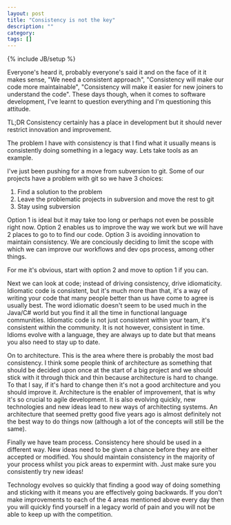 ```yaml
---
layout: post
title: "Consistency is not the key"
description: ""
category:
tags: []
---
```

{% include JB/setup %}

Everyone's heard it, probably everyone's said it and on the face of it it makes sense, "We need a consistent approach", "Consistency will make our code more maintainable", "Consistency will make it easier for new joiners to understand the code".  These days though, when it comes to software development, I've learnt to question everything and I'm questioning this attitude.

TL;DR Consistency certainly has a place in development but it should never restrict innovation and improvement.

The problem I have with consistency is that I find what it usually means is consistently doing something in a legacy way.  Lets take tools as an example.

I've just been pushing for a move from subversion to git.  Some of our projects have a problem with git so we have 3 choices:

1. Find a solution to the problem
2. Leave the problematic projects in subversion and move the rest to git
3. Stay using subversion

Option 1 is ideal but it may take too long or perhaps not even be possible right now.
Option 2 enables us to improve the way we work but we will have 2 places to go to to find our code.
Option 3 is avoiding innovation to maintain consistency.  We are conciously deciding to limit the scope with which we can improve our workflows and dev ops process, among other things.

For me it's obvious, start with option 2 and move to option 1 if you can.

Next we can look at code; instead of driving consistency, drive idiomaticity.  Idiomatic code is consistent, but it's much more than that, it's a way of writing your code that many people better than us have come to agree is usually best.  The word idiomatic doesn't seem to be used much in the Java/C# world but you find it all the time in functional language communities.  Idiomatic code is not just consistent within your team, it's consistent within the community.  It is not however, consistent in time.  Idioms evolve with a language, they are always up to date but that means you also need to stay up to date.

On to architecture.  This is the area where there is probably the most bad consistency.  I think some people think of architecture as something that should be decided upon once at the start of a big project and we should stick with it through thick and thin because architecture is hard to change.  To that I say, if it's hard to change then it's not a good architecture and you should improve it.  Architecture is the enabler of improvement, that is why it's so crucial to agile development.  It is also evolving quickly, new technologies and new ideas lead to new ways of architecting systems.  An architecture that seemed pretty good five years ago is almost definitely not the best way to do things now (although a lot of the concepts will still be the same).

Finally we have team process.  Consistency here should be used in a different way.  New ideas need to be given a chance before they are either accepted or modified.  You should maintain consistency in the majority of your process whilst you pick areas to expermint with.  Just make sure you consistently try new ideas!

Technology evolves so quickly that finding a good way of doing something and sticking with it means you are effectively going backwards.  If you don't make improvements to each of the 4 areas mentioned above every day then you will quickly find yourself in a legacy world of pain and you will not be able to keep up with the competition.
